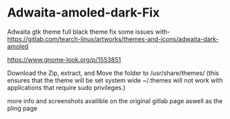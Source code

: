 # Adwaita-amoled-dark-Fix
Adwaita gtk theme full black theme
fix some issues with-
https://gitlab.com/tearch-linux/artworks/themes-and-icons/adwaita-dark-amoled

https://www.gnome-look.org/p/1553851

Download the Zip, extract, and Move the folder to /usr/share/themes/ (this ensures that the theme will be set system wide ~/.themes will not work with applications that require sudo privileges.)

more info and screenshots availible on the original gitlab page aswell as the pling page
